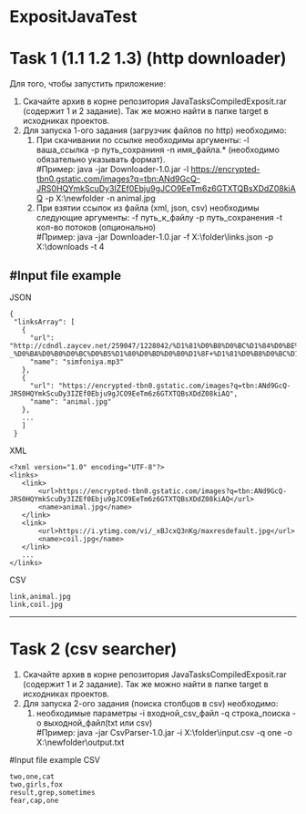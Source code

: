# ExpositJavaTest
# Task 1 (1.1 1.2 1.3) (http downloader)
Для того, чтобы запустить приложение:
  1. Скачайте архив в корне репозитория JavaTasksCompiledExposit.rar (содержит 1 и 2 задание). Так же можно найти в папке target
     в исходниках проектов.
  2. Для запуска 1-ого задания (загрузчик файлов по http) необходимо:
        1. При скачивании по ссылке необходимы аргументы: -l ваша_ссылка -p путь_сохраниня -n имя_файла.* 
                                                                (необходимо обязательно указывать формат).
           <br>#Пример: java -jar Downloader-1.0.jar -l https://encrypted-tbn0.gstatic.com/images?q=tbn:ANd9GcQ-JRS0HQYmkScuDy3IZEf0Ebju9gJCO9EeTm6z6GTXTQBsXDdZ08kiAQ
                                                -p X:\newfolder -n animal.jpg
                                                <br>
        2. При взятии ссылок из файла (xml, json, csv) необходимы следующие аргументы: -f путь_к_файлу -p путь_сохранения -t кол-во
            потоков (опционально)
           <br>#Пример: java -jar Downloader-1.0.jar -f X:\folder\links.json -p X:\downloads -t 4
           
 #Input file example
 --------
 JSON
 ```
 {
  "linksArray": [
    {
      "url": "http://cdndl.zaycev.net/259047/1228042/%D1%81%D0%B8%D0%BC%D1%84%D0%BE%D0%BD%D0%B8%D1%8F_-_%D0%BA%D0%B0%D0%BC%D0%B5%D1%80%D0%BD%D0%B0%D1%8F+%D1%81%D0%B8%D0%BC%D1%84%D0%BE%D0%BD%D0%B8%D1%8F.mp3",
      "name": "simfoniya.mp3"
    },
    {
      "url": "https://encrypted-tbn0.gstatic.com/images?q=tbn:ANd9GcQ-JRS0HQYmkScuDy3IZEf0Ebju9gJCO9EeTm6z6GTXTQBsXDdZ08kiAQ",
      "name": "animal.jpg"
    },
    ...
    ]
  }
 ```
 XML
 ```
<?xml version="1.0" encoding="UTF-8"?>
<links>
    <link>
        <url>https://encrypted-tbn0.gstatic.com/images?q=tbn:ANd9GcQ-JRS0HQYmkScuDy3IZEf0Ebju9gJCO9EeTm6z6GTXTQBsXDdZ08kiAQ</url>
        <name>animal.jpg</name>
    </link>
    <link>
        <url>https://i.ytimg.com/vi/_xBJcxQ3nKg/maxresdefault.jpg</url>
        <name>coil.jpg</name>
    </link>
    ...
</links>
```

CSV
```
link,animal.jpg
link,coil.jpg
 ``` 
 --------
            
# Task 2 (csv searcher)
  1. Скачайте архив в корне репозитория JavaTasksCompiledExposit.rar (содержит 1 и 2 задание). Так же можно найти в папке target
     в исходниках проектов.
  2. Для запуска 2-ого задания (поиска столбцов в csv) необходимо:
        1. необходимые параметры -i входной_csv_файл -q строка_поиска -o выходной_файл(txt или csv)
          <br>#Пример: java -jar CsvParser-1.0.jar -i X:\folder\input.csv -q one -o X:\newfolder\output.txt
                                                                                        
 #Input file example
 CSV
 ```
two,one,cat
two,girls,fox
result,grep,sometimes
fear,cap,one
```
